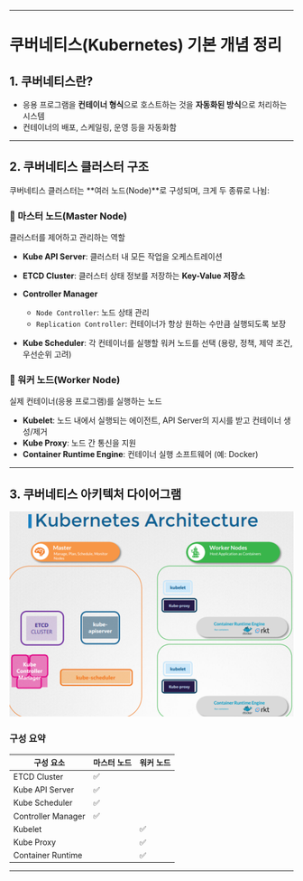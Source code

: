 
---

# 쿠버네티스(Kubernetes) 기본 개념 정리

## 1. 쿠버네티스란?

* 응용 프로그램을 **컨테이너 형식**으로 호스트하는 것을 **자동화된 방식**으로 처리하는 시스템
* 컨테이너의 배포, 스케일링, 운영 등을 자동화함

---

## 2. 쿠버네티스 클러스터 구조

쿠버네티스 클러스터는 \*\*여러 노드(Node)\*\*로 구성되며, 크게 두 종류로 나뉨:

### 🔹 마스터 노드(Master Node)

클러스터를 제어하고 관리하는 역할

* **Kube API Server**: 클러스터 내 모든 작업을 오케스트레이션
* **ETCD Cluster**: 클러스터 상태 정보를 저장하는 **Key-Value 저장소**
* **Controller Manager**

  * `Node Controller`: 노드 상태 관리
  * `Replication Controller`: 컨테이너가 항상 원하는 수만큼 실행되도록 보장
* **Kube Scheduler**: 각 컨테이너를 실행할 워커 노드를 선택 (용량, 정책, 제약 조건, 우선순위 고려)

### 🔹 워커 노드(Worker Node)

실제 컨테이너(응용 프로그램)를 실행하는 노드

* **Kubelet**: 노드 내에서 실행되는 에이전트, API Server의 지시를 받고 컨테이너 생성/제거
* **Kube Proxy**: 노드 간 통신을 지원
* **Container Runtime Engine**: 컨테이너 실행 소프트웨어 (예: Docker)

---

## 3. 쿠버네티스 아키텍처 다이어그램

![alt text](image.png)

### 구성 요약

| 구성 요소              | 마스터 노드 | 워커 노드 |
| ------------------ | ------ | ----- |
| ETCD Cluster       | ✅      |       |
| Kube API Server    | ✅      |       |
| Kube Scheduler     | ✅      |       |
| Controller Manager | ✅      |       |
| Kubelet            |        | ✅     |
| Kube Proxy         |        | ✅     |
| Container Runtime  |        | ✅     |

---